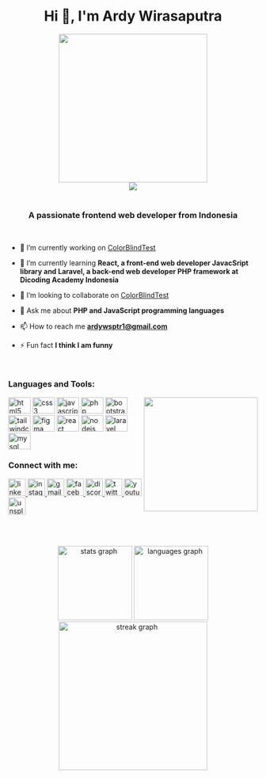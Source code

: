 <h1 align="center">Hi 👋, I'm Ardy Wirasaputra</h1>

<div align="center">
  <img height="300" src="https://mir-s3-cdn-cf.behance.net/project_modules/max_1200/06f21a161921919.63cd7887d0a70.gif"  />
</div>

<div align="center">
  <img src="https://profile-counter.glitch.me/Ardywsptr/count.svg?"/>
</div>

<br clear="both">

<h3 align="center">A passionate frontend web developer from Indonesia</h3>

<br>

- 🔭 I’m currently working on [ColorBlindTest](https://github.com/mluqi/colorblind-test)

- 🌱 I’m currently learning **React, a front-end web developer JavacSript library and Laravel, a back-end web developer PHP framework at Dicoding Academy Indonesia**

- 👯 I’m looking to collaborate on [ColorBlindTest](https://github.com/mluqi/colorblind-test)

- 💬 Ask me about **PHP and JavaScript programming languages**

- 📫 How to reach me **ardywsptr1@gmail.com**

- ⚡ Fun fact **I think I am funny**

<br>

<h3 align="left">Languages and Tools:</h3>

<img align="right" height="230" src="https://media0.giphy.com/media/ZFiBmGVClrgxt02N9X/200.gif"  />


<div align="left">
  <img src="https://cdn.jsdelivr.net/gh/devicons/devicon/icons/html5/html5-original.svg" height="33" width="45" alt="html5 logo"  />
  <img src="https://cdn.jsdelivr.net/gh/devicons/devicon/icons/css3/css3-original.svg" height="33" width="45" alt="css3 logo"  />
  <img src="https://cdn.jsdelivr.net/gh/devicons/devicon/icons/javascript/javascript-original.svg" height="33" width="45" alt="javascript logo"  />
  <img src="https://cdn.jsdelivr.net/gh/devicons/devicon/icons/php/php-original.svg" height="33" width="45" alt="php logo"  />
  <img src="https://cdn.jsdelivr.net/gh/devicons/devicon/icons/bootstrap/bootstrap-original.svg" height="33" width="45" alt="bootstrap logo"  />
  <img src="https://cdn.jsdelivr.net/gh/devicons/devicon/icons/tailwindcss/tailwindcss-original-wordmark.svg" height="33" width="45" alt="tailwindcss logo"  />
  <img src="https://cdn.jsdelivr.net/gh/devicons/devicon/icons/figma/figma-original.svg" height="33" width="45" alt="figma logo"  />
  <img src="https://cdn.jsdelivr.net/gh/devicons/devicon/icons/react/react-original.svg" height="33" width="45" alt="react logo"  />
  <img src="https://cdn.jsdelivr.net/gh/devicons/devicon/icons/nodejs/nodejs-original.svg" height="33" width="45" alt="nodejs logo"  />
  <img src="https://cdn.jsdelivr.net/gh/devicons/devicon/icons/laravel/laravel-plain.svg" height="33" width="45" alt="laravel logo"  />
  <img src="https://cdn.jsdelivr.net/gh/devicons/devicon/icons/mysql/mysql-original.svg" height="33" width="45" alt="mysql logo"  />
</div>

<h3 align="left">Connect with me:</h3>

<div align="left">
  <a href="https://linkedin.com/in/ardy-wirasaputra-b2b9b2248" target="_blank">
    <img src="https://img.shields.io/static/v1?message=LinkedIn&logo=linkedin&label=&color=0077B5&logoColor=white&labelColor=&style=for-the-badge" height="35" alt="linkedin logo"  />
  </a>
  <a href="https://instagram.com/ardywsptr_" target="_blank">
    <img src="https://img.shields.io/static/v1?message=Instagram&logo=instagram&label=&color=E4405F&logoColor=white&labelColor=&style=for-the-badge" height="35" alt="instagram logo"  />
  </a>
  <a href="ardywsptr1@gmail.com" target="_blank">
    <img src="https://img.shields.io/static/v1?message=Gmail&logo=gmail&label=&color=D14836&logoColor=white&labelColor=&style=for-the-badge" height="35" alt="gmail logo"  />
  </a>
  <a href="https://fb.com/ardy.wirasaputra.94" target="_blank">
    <img src="https://img.shields.io/static/v1?message=Facebook&logo=facebook&label=&color=1877F2&logoColor=white&labelColor=&style=for-the-badge" height="35" alt="facebook logo"  />
  </a>
  <a href="https://discord.gg/Ardy Wirasaputra#2276" target="_blank">
    <img src="https://img.shields.io/static/v1?message=Discord&logo=discord&label=&color=7289DA&logoColor=white&labelColor=&style=for-the-badge" height="35" alt="discord logo"  />
  </a>
  <a href="https://twitter.com/ardywsptr_" target="_blank">
    <img src="https://img.shields.io/static/v1?message=Twitter&logo=twitter&label=&color=1DA1F2&logoColor=white&labelColor=&style=for-the-badge" height="35" alt="twitter logo"  />
  </a>
 <a href="https://www.youtube.com/@ardywirasaputra6656" target="_blank">
    <img src="https://img.shields.io/static/v1?message=Youtube&logo=youtube&label=&color=FF0000&logoColor=white&labelColor=&style=for-the-badge" height="35" alt="youtube logo"  />
  </a>
  <img src="https://img.shields.io/static/v1?message=Unsplash&logo=unsplash&label=&color=111&logoColor=white&labelColor=&style=for-the-badge" height="35" alt="unsplash logo"  />
</div>

###

<br clear="both">

###

<div align="center">
  <img src="https://github-readme-stats.vercel.app/api?username=Ardywsptr&hide_title=false&hide_rank=false&show_icons=true&include_all_commits=true&count_private=true&disable_animations=false&theme=dracula&locale=en&hide_border=true&order=1" height="150" alt="stats graph"  />
  <img src="https://github-readme-stats.vercel.app/api/top-langs?username=Ardywsptr&locale=en&hide_title=false&layout=compact&card_width=320&langs_count=5&theme=dracula&hide_border=true&order=2" height="150" alt="languages graph"  />
  <img src="https://streak-stats.demolab.com?user=Ardywsptr&locale=en&mode=daily&theme=dracula&hide_border=true&border_radius=5&order=3" height="300" alt="streak graph"  />
</div>

###

<br clear="both">

